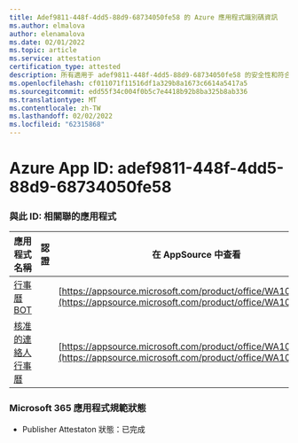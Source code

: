 ```yaml
---
title: Adef9811-448f-4dd5-88d9-68734050fe58 的 Azure 應用程式識別碼資訊
ms.author: elmalova
author: elenamalova
ms.date: 02/01/2022
ms.topic: article
ms.service: attestation
certification_type: attested
description: 所有適用于 adef9811-448f-4dd5-88d9-68734050fe58 的安全性和符合性資訊資訊。
ms.openlocfilehash: cf011071f11516df1a329b8a1673c6614a5417a5
ms.sourcegitcommit: edd55f34c004f0b5c7e4418b92b8ba325b8ab336
ms.translationtype: MT
ms.contentlocale: zh-TW
ms.lasthandoff: 02/02/2022
ms.locfileid: "62315868"
---
```

# <a name="azure-app-id-adef9811-448f-4dd5-88d9-68734050fe58"></a>Azure App ID: adef9811-448f-4dd5-88d9-68734050fe58


### <a name="apps-associated-with-this-id"></a>與此 ID: 相關聯的應用程式
| **應用程式名稱** | **認證** | **在 AppSource 中查看** |
|--------------|---------------|-----------------------|
| [行事曆 BOT](https://docs.microsoft.com/microsoft-365-app-certification/forward/WA104381271) |  | [https://appsource.microsoft.com/product/office/WA104381271](https://appsource.microsoft.com/product/office/WA104381271) |
| [核准的連絡人行事曆](https://docs.microsoft.com/microsoft-365-app-certification/forward/WA104380294) |  | [https://appsource.microsoft.com/product/office/WA104380294](https://appsource.microsoft.com/product/office/WA104380294) |

### <a name="microsoft-365-app-compliance-status"></a>Microsoft 365 應用程式規範狀態
- Publisher Attestaton 狀態：已完成

